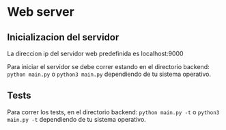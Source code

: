 # Web server

## Inicializacion del servidor

La direccion ip del servidor web predefinida es localhost:9000

Para iniciar el servidor se debe correr estando en el directorio backend:
`python main.py` o `python3 main.py` dependiendo de tu sistema operativo.

## Tests

Para correr los tests, en el directorio backend:
`python main.py -t` o `python3 main.py -t` dependiendo de tu sistema operativo.
